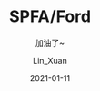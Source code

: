 ---
layout:     post
title:      SPFA/Ford
subtitle:   加油了~
date:       2021-01-11
author:     Lin_Xuan
header-img: img/post-Note-Head-001.jpg
catalog:
tags:
   - ACM
   - 网络流
   - 笔记
---